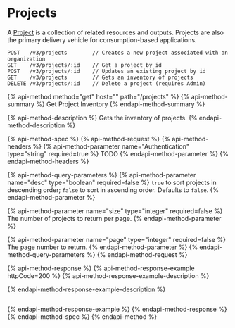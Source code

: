 # Projects

A [Project](projects.md) is a collection of related resources and outputs. Projects are also the primary delivery vehicle for consumption-based applications.

```http
POST   /v3/projects        // Creates a new project associated with an organization
GET    /v3/projects/:id    // Get a project by id
POST   /v3/projects/:id    // Updates an existing project by id
GET    /v3/projects        // Gets an inventory of projects
DELETE /v3/projects/:id    // Delete a project (requires Admin)
```

{% api-method method="get" host="" path="/projects" %}
{% api-method-summary %}
Get Project Inventory
{% endapi-method-summary %}

{% api-method-description %}
Gets the inventory of projects.
{% endapi-method-description %}

{% api-method-spec %}
{% api-method-request %}
{% api-method-headers %}
{% api-method-parameter name="Authentication" type="string" required=true %}
TODO
{% endapi-method-parameter %}
{% endapi-method-headers %}

{% api-method-query-parameters %}
{% api-method-parameter name="desc" type="boolean" required=false %}
`true` to sort projects in descending order; `false` to sort in ascending order. Defaults to `false`.
{% endapi-method-parameter %}

{% api-method-parameter name="size" type="integer" required=false %}
The number of projects to return per page.
{% endapi-method-parameter %}

{% api-method-parameter name="page" type="integer" required=false %}
The page number to return.
{% endapi-method-parameter %}
{% endapi-method-query-parameters %}
{% endapi-method-request %}

{% api-method-response %}
{% api-method-response-example httpCode=200 %}
{% api-method-response-example-description %}

{% endapi-method-response-example-description %}

```

```
{% endapi-method-response-example %}
{% endapi-method-response %}
{% endapi-method-spec %}
{% endapi-method %}

